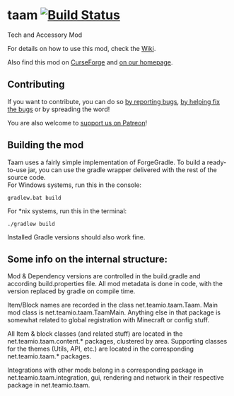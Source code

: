 taam [![Build Status](https://travis-ci.org/Team-IO/taam.svg?branch=1.8)](https://travis-ci.org/Team-IO/taam)
====
Tech and Accessory Mod

For details on how to use this mod, check the [Wiki](https://github.com/Team-IO/taam/wiki).

Also find this mod on [CurseForge](http://minecraft.curseforge.com/projects/taam) and [on our homepage](https://team-io.net/taam.php).

## Contributing
If you want to contribute, you can do so [by reporting bugs](https://github.com/Team-IO/taam/wiki), [by helping fix the bugs](https://github.com/Team-IO/taam/pulls) or by spreading the word!

You are also welcome to [support us on Patreon](https://www.patreon.com/Team_IO?ty=h)!

## Building the mod
Taam uses a fairly simple implementation of ForgeGradle. To build a ready-to-use jar, you can use the gradle wrapper delivered with the rest of the source code.  
For Windows systems, run this in the console:

    gradlew.bat build

For *nix systems, run this in the terminal:

    ./gradlew build

Installed Gradle versions should also work fine.

## Some info on the internal structure:
Mod & Dependency versions are controlled in the build.gradle and according build.properties file. All mod metadata is done in code, with the version replaced by gradle on compile time.

Item/Block names are recorded in the class net.teamio.taam.Taam. Main mod class is net.teamio.taam.TaamMain. Anything else in that package is somewhat related to global registration with Minecraft or config stuff.

All Item & block classes (and related stuff) are located in the net.teamio.taam.content.* packages, clustered by area.
Supporting classes for the themes (Utils, API, etc.) are located in the corresponding net.teamio.taam.* packages.

Integrations with other mods belong in a corresponding package in net.teamio.taam.integration, gui, rendering and network in their respective package in net.teamio.taam.
